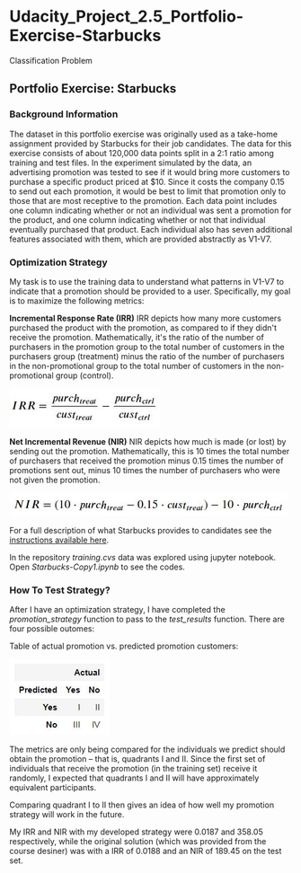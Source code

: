 # Udacity_Project_2.5_Portfolio-Exercise-Starbucks
Classification Problem

## Portfolio Exercise: Starbucks



### Background Information
The dataset in this portfolio exercise was originally used as a take-home assignment provided by Starbucks for their job candidates. The data for this exercise consists of about 120,000 data points split in a 2:1 ratio among training and test files. In the experiment simulated by the data, an advertising promotion was tested to see if it would bring more customers to purchase a specific product priced at $10. Since it costs the company 0.15 to send out each promotion, it would be best to limit that promotion only to those that are most receptive to the promotion. Each data point includes one column indicating whether or not an individual was sent a promotion for the product, and one column indicating whether or not that individual eventually purchased that product. Each individual also has seven additional features associated with them, which are provided abstractly as V1-V7.

### Optimization Strategy
My task is to use the training data to understand what patterns in V1-V7 to indicate that a promotion should be provided to a user. Specifically, my goal is to maximize the following metrics:

**Incremental Response Rate (IRR)**
IRR depicts how many more customers purchased the product with the promotion, as compared to if they didn't receive the promotion. Mathematically, it's the ratio of the number of purchasers in the promotion group to the total number of customers in the purchasers group (treatment) minus the ratio of the number of purchasers in the non-promotional group to the total number of customers in the non-promotional group (control).

![alt text](https://github.com/Tselmeg-C/Udacity_Project_2.5_Portfolio-Exercise-Starbucks/blob/master/IRR.jpg)
 
**Net Incremental Revenue (NIR)**
NIR depicts how much is made (or lost) by sending out the promotion. Mathematically, this is 10 times the total number of purchasers that received the promotion minus 0.15 times the number of promotions sent out, minus 10 times the number of purchasers who were not given the promotion.

![alt text](https://github.com/Tselmeg-C/Udacity_Project_2.5_Portfolio-Exercise-Starbucks/blob/master/NIR.jpg)
 
For a full description of what Starbucks provides to candidates see the [instructions available here](https://drive.google.com/file/d/18klca9Sef1Rs6q8DW4l7o349r8B70qXM/view).

In the repository _training.cvs_ data was explored using jupyter notebook. Open _Starbucks-Copy1.ipynb_ to see the codes.

### How To Test Strategy?
After I have an optimization strategy, I have completed the _promotion_strategy_ function to pass to the _test_results_ function.
There are four possible outomes:

Table of actual promotion vs. predicted promotion customers:

![alt text](https://github.com/Tselmeg-C/Udacity_Project_2.5_Portfolio-Exercise-Starbucks/blob/master/table_accuracy.jpg)

The metrics are only being compared for the individuals we predict should obtain the promotion – that is, quadrants I and II. Since the first set of individuals that receive the promotion (in the training set) receive it randomly, I expected that quadrants I and II will have approximately equivalent participants.

Comparing quadrant I to II then gives an idea of how well my promotion strategy will work in the future.

My IRR and NIR with my developed strategy were 0.0187 and 358.05 respectively, while the original solution (which was provided from the course desiner) was with a IRR of 0.0188 and an NIR of 189.45 on the test set.
